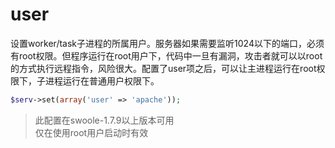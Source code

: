 # user

设置worker/task子进程的所属用户。服务器如果需要监听1024以下的端口，必须有root权限。但程序运行在root用户下，代码中一旦有漏洞，攻击者就可以以root的方式执行远程指令，风险很大。配置了user项之后，可以让主进程运行在root权限下，子进程运行在普通用户权限下。

```php
$serv->set(array('user' => 'apache'));
```


> 此配置在swoole-1.7.9以上版本可用  
> 仅在使用root用户启动时有效  